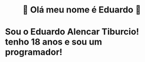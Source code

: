  # <div align="center">🤖 Olá meu nome é Eduardo 🤖</div>
 
 <h1>Sou o Eduardo Alencar Tiburcio! tenho 18 anos e sou um programador!
